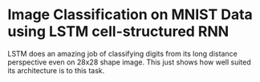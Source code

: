 # Image Classification on MNIST Data using LSTM cell-structured RNN
LSTM does an amazing job of classifying digits from its long distance perspective even on 28x28 shape image.
This just shows how well suited its architecture is to this task.
